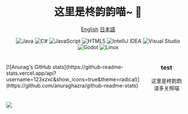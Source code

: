 <div align="center">

# 这里是柊韵韵喵~ 👋

</div>

<div align="center">
  
[English](https://github.com/123xzxc/123xzxc/blob/main/README_ENG.md) [日本語](https://github.com/123xzxc/123xzxc/blob/main/README_JAP.md)
</div>


<div align="center">
  
![Java](https://img.shields.io/badge/Java-ED8B00?style=for-the-badge&logo=java&logoColor=white)
![C#](https://img.shields.io/badge/C%23-239120?style=for-the-badge&logo=c-sharp&logoColor=white)
![JavaScript](https://img.shields.io/badge/JavaScript-F7DF1E?style=for-the-badge&logo=javascript&logoColor=black)
![HTML5](https://img.shields.io/badge/HTML5-E34F26?style=for-the-badge&logo=html5&logoColor=white)
![IntelliJ IDEA](https://img.shields.io/badge/IntelliJ_IDEA-000000?style=for-the-badge&logo=intellij-idea&logoColor=white)
![Visual Studio](https://img.shields.io/badge/Visual_Studio-5C2D91?style=for-the-badge&logo=visual-studio&logoColor=white)
![Godot](https://img.shields.io/badge/Godot-478CB7?style=for-the-badge&logo=godot-engine&logoColor=white)
![Linux](https://img.shields.io/badge/Linux-FCC624?style=for-the-badge&logo=linux&logoColor=black)

</div>

<div style="display: flex; align-items: center;">
  <div style="flex: 1; margin-right: 10px;">
    [![Anurag's GitHub stats](https://github-readme-stats.vercel.app/api?username=123xzxc&show_icons=true&theme=radical)](https://github.com/anuraghazra/github-readme-stats)
  </div>
  <div style="flex: 1; text-align: center;">
    <h3>test</h3>
    <p>这里是柊韵韵<br>
    请多关照喵</p>
  </div>
</div>

![](https://github.com/123xzxc/snk/blob/8306163b0502eff2b55f9c0d819e00a21bf9d55e/docker/github-contribution-grid-snake.svg)
